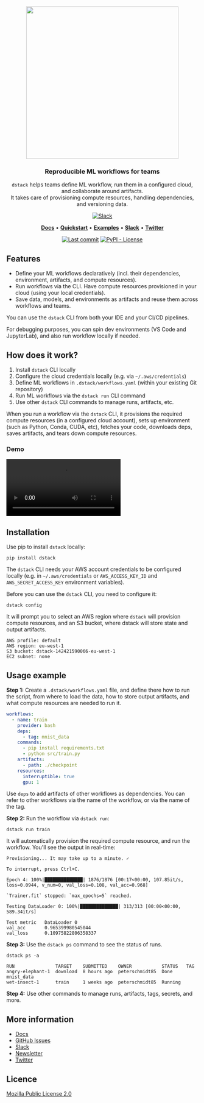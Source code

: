 <div align="center">
<h1 align="center">
  <a target="_blank" href="https://dstack.ai">
    <img align="center" src="https://raw.githubusercontent.com/dstackai/dstack/master/docs/assets/logo.svg" width="400px"/>
  </a>
</h1>

<h3 align="center">
Reproducible ML workflows for teams
</h3>

<p align="center">
<code>dstack</code> helps teams define ML workflow, run them in a configured cloud, and collaborate around 
artifacts. <br/>It takes care of provisioning compute resources, handling dependencies, and versioning data.
</p>

[![Slack](https://img.shields.io/badge/slack-chat%20with%20us-blueviolet?logo=slack&style=for-the-badge)](https://join.slack.com/t/dstackai/shared_invite/zt-xdnsytie-D4qU9BvJP8vkbkHXdi6clQ)

<p align="center">
<a href="https://docs.dstack.ai" target="_blank"><b>Docs</b></a> • 
<a href="https://docs.dstack.ai/tutorials/quickstart"><b>Quickstart</b></a> • 
<a href="https://docs.dstack.ai/examples" target="_blank"><b>Examples</b></a> • 
<a href="https://join.slack.com/t/dstackai/shared_invite/zt-xdnsytie-D4qU9BvJP8vkbkHXdi6clQ" target="_blank"><b>Slack</b></a> • 
<a href="https://twitter.com/dstackai" target="_blank"><b>Twitter</b></a>
</p>

[![Last commit](https://img.shields.io/github/last-commit/dstackai/dstack)](https://github.com/dstackai/dstack/commits/)
[![PyPI - License](https://img.shields.io/pypi/l/dstack?style=flat&color=blue)](https://github.com/dstackai/dstack/blob/master/LICENSE.md)

</div>

## Features

* Define your ML workflows declaratively (incl. their dependencies, environment, artifacts, and compute resources).
* Run workflows via the CLI. Have compute resources provisioned in your cloud (using your local credentials). 
* Save data, models, and environments as artifacts and reuse them across workflows and teams. 

You can use the `dstack` CLI from both your IDE and your CI/CD pipelines.

For debugging purposes, you can spin dev environments (VS Code and JupyterLab), and also run workflow locally if needed.

## How does it work?

1. Install `dstack` CLI locally 
2. Configure the cloud credentials locally (e.g. via `~/.aws/credentials`)
3. Define ML workflows in `.dstack/workflows.yaml` (within your existing Git repository)
4. Run ML workflows via the `dstack run` CLI command
5. Use other `dstack` CLI commands to manage runs, artifacts, etc.

When you run a workflow via the `dstack` CLI, it provisions the required compute resources (in a configured cloud
account), sets up environment (such as Python, Conda, CUDA, etc), fetches your code, downloads deps,
saves artifacts, and tears down compute resources.

### Demo

<video src="https://user-images.githubusercontent.com/54148038/203490366-e32ef5bb-e134-4562-bf48-358ade41a225.mp4" controls="controls" style="max-width: 800px;"> 
</video>

## Installation

Use pip to install `dstack` locally:

```shell
pip install dstack
```

The `dstack` CLI needs your AWS account credentials to be configured locally 
(e.g. in `~/.aws/credentials` or `AWS_ACCESS_KEY_ID` and `AWS_SECRET_ACCESS_KEY` environment variables).

Before you can use the `dstack` CLI, you need to configure it:

```shell
dstack config
```

It will prompt you to select an AWS region 
where `dstack` will provision compute resources, and an S3 bucket, 
where dstack will store state and output artifacts.

```shell
AWS profile: default
AWS region: eu-west-1
S3 bucket: dstack-142421590066-eu-west-1
EC2 subnet: none
```

## Usage example

**Step 1:** Create a `.dstack/workflows.yaml` file, and define there how to run the script, 
from where to load the data, how to store output artifacts, and what compute resources are
needed to run it.

```yaml
workflows: 
  - name: train
    provider: bash
    deps:
      - tag: mnist_data
    commands:
      - pip install requirements.txt
      - python src/train.py
    artifacts: 
      - path: ./checkpoint
    resources:
      interruptible: true
      gpu: 1
```

Use `deps` to add artifacts of other workflows as dependencies. You can refer to other 
workflows via the name of the workflow, or via the name of the tag. 

**Step 2:** Run the workflow via `dstack run`:

```shell
dstack run train
```

It will automatically provision the required compute resource, and run the workflow. You'll see the output in real-time:

```shell
Provisioning... It may take up to a minute. ✓

To interrupt, press Ctrl+C.

Epoch 4: 100%|██████████████| 1876/1876 [00:17<00:00, 107.85it/s, loss=0.0944, v_num=0, val_loss=0.108, val_acc=0.968]

`Trainer.fit` stopped: `max_epochs=5` reached.

Testing DataLoader 0: 100%|██████████████| 313/313 [00:00<00:00, 589.34it/s]

Test metric   DataLoader 0
val_acc       0.965399980545044
val_loss      0.10975822806358337
```

**Step 3:** Use the `dstack ps` command to see the status of runs.

```shell
dstack ps -a

RUN               TARGET    SUBMITTED    OWNER           STATUS   TAG
angry-elephant-1  download  8 hours ago  peterschmidt85  Done     mnist_data
wet-insect-1      train     1 weeks ago  peterschmidt85  Running  
```

**Step 4:** Use other commands to manage runs, artifacts, tags, secrets, and more.

## More information

 * [Docs](https://docs.dstack.ai)
 * [GitHub Issues](https://github.com/dstackai/dstack/issues)
 * [Slack](https://join.slack.com/t/dstackai/shared_invite/zt-xdnsytie-D4qU9BvJP8vkbkHXdi6clQ)
 * [Newsletter](https://dstack.curated.co/)
 * [Twitter](https://twitter.com/dstackai)
 
##  Licence

[Mozilla Public License 2.0](LICENSE.md)